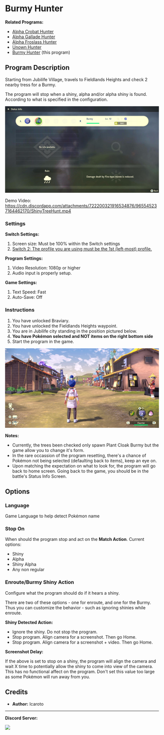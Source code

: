 # Burmy Hunter

**Related Programs:**
- [Alpha Crobat Hunter](AlphaCrobatHunter.md)
- [Alpha Gallade Hunter](AlphaGalladeHunter.md)
- [Alpha Froslass Hunter](AlphaFroslassHunter.md)
- [Unown Hunter](UnownHunter.md)
- [Burmy Hunter](BurmyHunter.md) (this program)

## Program Description

Starting from Jubilife Village, travels to Fieldlands Heights and check 2 nearby tress for a Burmy. 

The program will stop when a shiny, alpha and/or alpha shiny is found. According to what is specified in the configuration.

<img src="images/BurmyHunter-0.png">

Demo Video: https://cdn.discordapp.com/attachments/722200321916534876/965545237164462170/ShinyTreeHunt.mp4


### Settings

**Switch Settings:**
1. Screen size: Must be 100% within the Switch settings
2. [Switch 2: The profile you are using must be the 1st (left-most) profile.](/Wiki/Programs/NintendoSwitch/Switch2Notes.md#resetting-a-game-moves-the-cursor-to-the-1st-user-profile)

**Program Settings:**
1. Video Resolution: 1080p or higher
2. Audio input is properly setup.

**Game Settings:**
1. Text Speed: Fast
2. Auto-Save: Off


### Instructions

1. You have unlocked Braviary.
2. You have unlocked the Fieldlands Heights waypoint.
3. You are in Jubilife city standing in the position pictured below.
4. **You have Pokémon selected and NOT items on the right bottom side**
5. Start the program in the game.

<img src="images/BurmyHunter-1.png">


**Notes:**

- Currently, the trees been checked only spawn Plant Cloak Burmy but the game allow you to change it's form.
- In the rare occassion of the program resetting, there's a chance of Pokémon not being selected (defaulting back to items), keep an eye on. 
- Upon matching the expectation on what to look for, the program will go back to home screen. Going back to the game, you should be in the battle's Status Info Screen.


## Options

### Language

Game Language to help detect Pokémon name

### Stop On

When should the program stop and act on the **Match Action**. Current options:
- Shiny
- Alpha
- Shiny Alpha
- Any non regular

### Enroute/Burmy Shiny Action

Configure what the program should do if it hears a shiny.

There are two of these options - one for enroute, and one for the Burmy. Thus you can customize the behavior - such as ignoring shinies while enroute.

**Shiny Detected Action:**
- Ignore the shiny. Do not stop the program.
- Stop program. Align camera for a screenshot. Then go Home.
- Stop program. Align camera for a screenshot + video. Then go Home.

**Screenshot Delay:**

If the above is set to stop on a shiny, the program will align the camera and wait X time to potentially allow the shiny to come into view of the camera.
This has no functional affect on the program. Don't set this value too large as some Pokémon will run away from you.


## Credits

- **Author:** Icaroto


<hr>

**Discord Server:** 

[<img src="https://canary.discordapp.com/api/guilds/695809740428673034/widget.png?style=banner2">](https://discord.gg/cQ4gWxN)
